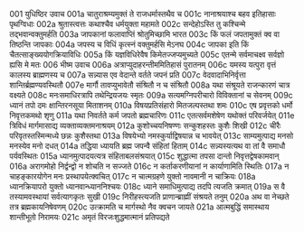 001  युधिष्ठिर उवाच
001a चातुराश्रम्यमुक्तं ते राजधर्मास्तथैव च
001c नानाश्रयाश्च बहव इतिहासाः पृथग्विधाः
002a श्रुतास्त्वत्तः कथाश्चैव धर्मयुक्ता महामते
002c सन्देहोऽस्ति तु कश्चिन्मे तद्भवान्वक्तुमर्हति
003a जापकानां फलावाप्तिं श्रोतुमिच्छामि भारत
003c किं फलं जपतामुक्तं क्व वा तिष्ठन्ति जापकाः
004a जपस्य च विधिं कृत्स्नं वक्तुमर्हसि मेऽनघ
004c जापका इति किं चैतत्साङ्ख्ययोगक्रियाविधिः
005a किं यज्ञविधिरेवैष किमेतज्जप्यमुच्यते
005c एतन्मे सर्वमाचक्ष्व सर्वज्ञो ह्यसि मे मतः
006  भीष्म उवाच
006a अत्राप्युदाहरन्तीममितिहासं पुरातनम्
006c यमस्य यत्पुरा वृत्तं कालस्य ब्राह्मणस्य च
007a सन्न्यास एव वेदान्ते वर्तते जपनं प्रति
007c वेदवादाभिनिर्वृत्ता शान्तिर्ब्रह्मण्यवस्थितौ
007e मार्गौ तावप्युभावेतौ संश्रितौ न च संश्रितौ
008a यथा संश्रूयते राजन्कारणं चात्र वक्ष्यते
008c मनःसमाधिरत्रापि तथेन्द्रियजयः स्मृतः
009a सत्यमग्निपरीचारो विविक्तानां च सेवनम्
009c ध्यानं तपो दमः क्षान्तिरनसूया मिताशनम्
010a विषयप्रतिसंहारो मितजल्पस्तथा शमः
010c एष प्रवृत्तको धर्मो निवृत्तकमथो शृणु
011a यथा निवर्तते कर्म जपतो ब्रह्मचारिणः
011c एतत्सर्वमशेषेण यथोक्तं परिवर्जयेत्
011e त्रिविधं मार्गमासाद्य व्यक्ताव्यक्तमनाश्रयम्
012a कुशोच्चयनिषण्णः सन्कुशहस्तः कुशैः शिखी
012c चीरैः परिवृतस्तस्मिन्मध्ये छन्नः कुशैस्तथा
013a विषयेभ्यो नमस्कुर्याद्विषयान्न च भावयेत्
013c साम्यमुत्पाद्य मनसो मनस्येव मनो दधत्
014a तद्धिया ध्यायति ब्रह्म जपन्वै संहितां हिताम्
014c सन्न्यस्यत्यथ वा तां वै समाधौ पर्यवस्थितः
015a ध्यानमुत्पादयत्यत्र संहिताबलसंश्रयात्
015c शुद्धात्मा तपसा दान्तो निवृत्तद्वेषकामवान्
016a अरागमोहो निर्द्वन्द्वो न शोचति न सज्जते
016c न कर्ताकरणीयानां न कार्याणामिति स्थितिः
017a न चाहङ्कारयोगेन मनः प्रस्थापयेत्क्वचित्
017c न चात्मग्रहणे युक्तो नावमानी न चाक्रियः
018a ध्यानक्रियापरो युक्तो ध्यानवान्ध्याननिश्चयः
018c ध्याने समाधिमुत्पाद्य तदपि त्यजति क्रमात्
019a स वै तस्यामवस्थायां सर्वत्यागकृतः सुखी
019c निरीहस्त्यजति प्राणान्ब्राह्मीं संश्रयते तनुम्
020a अथ वा नेच्छते तत्र ब्रह्मकायनिषेवणम्
020c उत्क्रामति च मार्गस्थो नैव क्वचन जायते
021a आत्मबुद्धिं समास्थाय शान्तीभूतो निरामयः
021c अमृतं विरजःशुद्धमात्मानं प्रतिपद्यते

